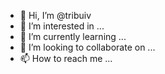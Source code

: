 - 👋 Hi, I’m @tribuiv
- 👀 I’m interested in ...
- 🌱 I’m currently learning ...
- 💞️ I’m looking to collaborate on ...
- 📫 How to reach me ...

<!---
tribuiv/tribuiv is a ✨ special ✨ repository because its `README.md` (this file) appears on your GitHub profile.
You can click the Preview link to take a look at your changes.
--->

